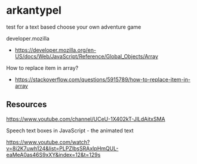 # arkantypel

test for a text based choose your own adventure game

developer.mozilla

- https://developer.mozilla.org/en-US/docs/Web/JavaScript/Reference/Global_Objects/Array

How to replace item in array?

- https://stackoverflow.com/questions/5915789/how-to-replace-item-in-array

## Resources

https://www.youtube.com/channel/UCeU-1X402kT-JlLdAitxSMA

Speech text boxes in JavaScript - the animated text

https://www.youtube.com/watch?v=8i2K7uwh124&list=PLPZlbsSRAxIpHmQUL-eaMeA0as46S9xXY&index=12&t=129s
